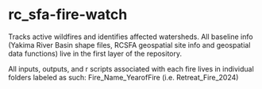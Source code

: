 # rc_sfa-fire-watch
Tracks active wildfires and identifies affected watersheds.
All baseline info (Yakima River Basin shape files, RCSFA geospatial site info and geospatial data functions) live in the first layer of the repository. 

All inputs, outputs, and r scripts associated with each fire lives in individual folders labeled as such: Fire_Name_YearofFire (i.e. Retreat_Fire_2024)
